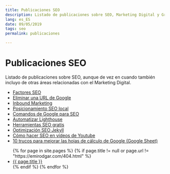 ```yaml
---
title: Publicaciones SEO
description: Listado de publicaciones sobre SEO, Marketing Digital y Growth Hacking
lang: es_ES
date: 09/05/2019
tags: seo
permalink: publicaciones

---
```


# Publicaciones SEO

Listado de publicaciones sobre SEO, aunque de vez en cuando también incluyo de otras áreas relacionadas con el Marketing Digital.

- [Factores SEO](factores-seo)
- [Eliminar una URL de Google](eliminar-url-google)
- [Inbound Marketing](inbound-marketing)
- [Posicionamiento SEO local](posicionamiento-seo-local)
- [Comandos de Google para SEO](comandos-google)
- [Automatizar Lighthouse](automatizar-analisis-lighthouse)
- [Herramientas SEO gratis](herramientas-seo-gratis)
- [Optimización SEO Jekyll](optimizacion-seo-jekyll)
- [Cómo hacer SEO en vídeos de Youtube](seo-videos-youtube)
- [10 trucos para mejorar las hojas de cálculo de Google (Google Sheet)](trucos-hojas-calculo-google)

<ul>
{% for page in site.pages %}
{% if page.title != null or page.url != "https://emirodgar.com/404.html" %}
  <li><a href="{{ page.url }}">{{ page.title }}</a></li>
{% endif %}
{% endfor %}
</ul>

<!--stackedit_data:
eyJoaXN0b3J5IjpbLTEwMTQ5NDQxMDUsMTUwMTE1NDA0OCwtMT
U1NDcxNjMyLC00ODA5ODg0MjAsLTIwNjY3NDE1NzUsMTA5NjE5
NjMxNiwtODQ0Mjg0ODQyLC0yODY4NDkyMDIsNDE1Mzg0NzY4XX
0=
-->